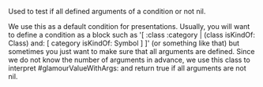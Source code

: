 Used to test if all defined arguments of a condition or not nil.We use this as a default condition for presentations. Usually, you will want to define a condition as a block such as '[ :class :category | (class isKindOf: Class) and: [ category isKindOf: Symbol ] ]' (or something like that) but sometimes you just want to make sure that all arguments are defined. Since we do not know the number of arguments in advance, we use this class to interpret #glamourValueWithArgs: and return true if all arguments are not nil.
